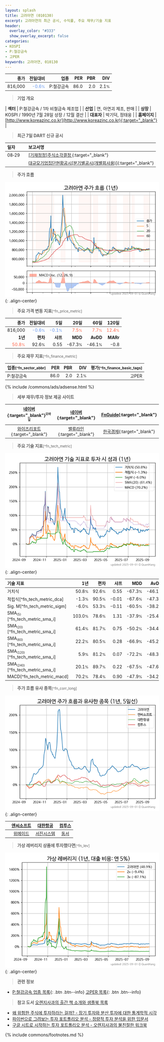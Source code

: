 ```yaml
---
layout: splash
title: 고려아연 (010130)
excerpt: 고려아연의 최근 공시, 수익률, 주요 재무/기술 지표
header:
  overlay_color: "#333"
  show_overlay_excerpt: false
categories:
- KOSPI
- P:철강금속
- 고PER
keywords: 고려아연, 010130
---
```


| **종가** | **전일대비** | **업종** | **PER** | **PBR** | **DIV** |
| -------: | -----------: | -------: | ------: | ------: | ------: |
| 816,000 | <span style="color: cornflowerblue">-0.6<small>%</small></span> | P:철강금속 | 86.0 | 2.0 | 2.1<small>%</small> |

<!-- more -->


> **기업 개요**<a id="company"></a>

| <span style="white-space:nowrap;">**섹터**</span> | P:철강금속 / 1차 비철금속 제조업 |
| <span style="white-space:nowrap;">**산업**</span> | 연, 아연괴 제조, 판매 |
| <span style="white-space:nowrap;">**상장**</span> | KOSPI / 1990년 7월 28일 상장 / 12월 결산 |
| <span style="white-space:nowrap;">**대표자**</span> | 박기덕, 정태웅 |
| <span style="white-space:nowrap;">**홈페이지**</span> | [http://www.koreazinc.co.kr](http://www.koreazinc.co.kr){:target="_blank"} |


> **최근 7일 DART 신규 공시**<a id="dart"></a>

| **일자** |      | **보고서명** |
| :------- | :--- | :----------- |
| 08&#x2011;29 | | [[기재정정]주식소각결정              ](https://dart.fss.or.kr/dsaf001/main.do?rcpNo=20250829800493){:target="_blank"} |
|  | | [대규모기업집단현황공시[분기별공시(개별회사용)]](https://dart.fss.or.kr/dsaf001/main.do?rcpNo=20250829000372){:target="_blank"} |


> **주가 흐름**<a id="price"></a>

![010130](/stock/images/010130.png){: .align-center}


> **주요 가격 변동 지표**<small>[^fn_price_metric]</small>

| **종가** | **전일대비** | **5일** | **20일** | **60일** | **120일** |
| -------: | -----------: | ------: | -------: | -------: | --------: |
| 816,000 | <span style="color: cornflowerblue">-0.6<small>%</small></span> | <span style="color: cornflowerblue">-0.1<small>%</small></span> | <span style="color: tomato">7.5<small>%</small></span> | <span style="color: tomato">7.7<small>%</small></span> | <span style="color: tomato">12.4<small>%</small></span> |
| **1년** | **편차** | **샤프** | **MDD** | **AvDD** | **MARr** |
| <span style="color: tomato">50.8<small>%</small></span> | 92.6<small>%</small> | 0.55 | -67.3<small>%</small> | -46.1<small>%</small> | -0.8 |


> **주요 재무 지표**<small>[^fn_finance_metric]</small>

| **업종**<small>[^fn_sector_abbr]</small> | **PER** | **PBR** | **DIV** | **평가**<small>[^fn_finance_basic_tags]</small> |
| :--------------------------------------- | ------: | ------: | ------: | ----------------------------------------------: |
| P:철강금속 | 86.0 | 2.0 | 2.1<small>%</small> | 고PER |



{% include /commons/ads/adsense.html %}

> **세부 재무/투자 정보 제공 사이트**

| [네이버](https://m.stock.naver.com/domestic/stock/010130/finance/summary){:target="_blank"}<sup><small>모바일</small></sup> | [네이버](https://finance.naver.com/item/coinfo.naver?code=010130){:target="_blank"} | [FnGuide](https://comp.fnguide.com/SVO2/ASP/SVD_Invest.asp?gicode=A010130&MenuYn=Y){:target="_blank"} |
| :---: | :---: | :---: |
| [와이즈리포트](https://comp.wisereport.co.kr/company/c1040001.aspx?cmp_cd=010130){:target="_blank"} | [밸류라인](https://www.valueline.co.kr/finance/summary/010130){:target="_blank"} | [한국경제](https://markets.hankyung.com/stock/010130/financial-summary){:target="_blank"} |


> **주요 기술 지표**<small>[^fn_tech_metric]</small>


![010130](/stock/images/010130_tech.png){: .align-center}

| **기술 지표** | **1년** | **편차** | **샤프** | **MDD** | **AvDD** |
| :------------ | ------: | -----------: | -------: | ------: | -------: |
| 거치식 | 50.8<small>%</small> | 92.6<small>%</small> | 0.55 | -67.3<small>%</small> | -46.1<small>%</small> |
| 적립식[^fn_tech_metric_dca] | -1.3<small>%</small> | 90.5<small>%</small> | -0.01 | -67.6<small>%</small> | -47.3<small>%</small> |
| Sig. M[^fn_tech_metric_sigm] | -6.0<small>%</small> | 53.3<small>%</small> | -0.11 | -60.5<small>%</small> | -38.2<small>%</small> |
| SMA<small><sub>(5)</sub></small>[^fn_tech_metric_sma_i] | 103.0<small>%</small> | 78.6<small>%</small> | 1.31 | -37.9<small>%</small> | -25.4<small>%</small> |
| SMA<small><sub>(20)</sub></small>[^fn_tech_metric_sma_i] | 61.4<small>%</small> | 81.7<small>%</small> | 0.75 | -50.2<small>%</small> | -34.4<small>%</small> |
| SMA<small><sub>(60)</sub></small>[^fn_tech_metric_sma_i] | 22.2<small>%</small> | 80.5<small>%</small> | 0.28 | -66.9<small>%</small> | -45.2<small>%</small> |
| SMA<small><sub>(120)</sub></small>[^fn_tech_metric_sma_i] | 5.9<small>%</small> | 81.2<small>%</small> | 0.07 | -72.2<small>%</small> | -48.3<small>%</small> |
| SMA<small><sub>(240)</sub></small>[^fn_tech_metric_sma_i] | 20.1<small>%</small> | 89.7<small>%</small> | 0.22 | -67.5<small>%</small> | -47.6<small>%</small> |
| MACD[^fn_tech_metric_macd] | 70.2<small>%</small> | 78.4<small>%</small> | 0.90 | -47.9<small>%</small> | -34.2<small>%</small> |


> **주가 흐름 유사 종목**<a id="corr"></a><small>[^fn_corr_long]</small>

![010130](/stock/images/010130_corr.png){: .align-center}

|       | [엔씨소프트](/036570/) | [대한항공](/003490/) | [컴투스](/078340/) |
| :---: | :------------------------------------: | :------------------------------------: | :------------------------------------: |
|       | [위메이드](/112040/) | [서진시스템](/178320/) | [동서](/026960/) |


> **가상 레버리지 상품에 투자했다면**<a id="2x"></a><small>[^fn_lev]</small>

![010130](/stock/images/010130_2x.png){: .align-center}


> **관련 정보**

- [P:철강금속 업종 목록](/stats/sector/kospi_업종_철강금속_종목/){: .btn .btn--info} [고PER 목록](/fn/fn_high_per/){: .btn .btn--info}

> **참고 도서** [오렌지사과의 출간 책 소개와 샘플북 목록](https://kongdori.tistory.com/691)

- [왜 위험한 주식에 투자하라는 걸까? - 장기 투자와 분산 투자에 대한 통계학적 시각](https://kongdori.tistory.com/421)
- [파이썬으로 그려보는 투자 포트폴리오 분석  - 정량적 투자 분석을 위한 입문서](https://kongdori.tistory.com/643)
- [구글 시트로 시작하는 투자 포트폴리오 분석 - 오렌지사과의 불친절한 워크북](https://kongdori.tistory.com/449)


{% include commons/footnotes.md %}
